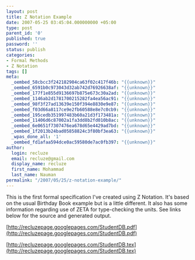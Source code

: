 ```yaml
---
layout: post
title: Z Notation Example
date: 2007-05-25 03:45:04.000000000 +05:00
type: post
parent_id: '0'
published: true
password: ''
status: publish
categories:
- Formal Methods
- Z Notation
tags: []
meta:
  _oembed_58cbcc3f242182904ca63f02c417f46b: "{{unknown}}"
  _oembed_6591b0c973043d32ab742d76926638af: "{{unknown}}"
  _oembed_177f1e855d9136697b875e673c30a2ad: "{{unknown}}"
  _oembed_1146ab2d1781700215282fa4ea56ac91: "{{unknown}}"
  _oembed_98f3f27ad13639e150f394e8830e9e87: "{{unknown}}"
  _oembed_f03d66a8117ce9e2fb60588e8e7c0cb9: "{{unknown}}"
  _oembed_195cedb351997483b60a21d3f173481a: "{{unknown}}"
  _oembed_11406d6c87002a1fa3dd8b2fd010b8ac: "{{unknown}}"
  _oembed_6e0651f7307476ea678d65e4429ad7bd: "{{unknown}}"
  _oembed_1f2013b24bad05858824c3f80bf3ea63: "{{unknown}}"
  _wpas_done_all: '1'
  _oembed_fd1afaa594dce0ac59580de7ac0fb397: "{{unknown}}"
author:
  login: recluze
  email: recluze@gmail.com
  display_name: recluze
  first_name: Mohammad
  last_name: Nauman
permalink: "/2007/05/25/z-notation-example/"
---
```

This is the first formal specification I've created using Z Notation. It's based on the usual Birthday Book example but is a little different. It also has some information regarding use of ZETA for type-checking the units. See links below for the source and generated output.

[http://recluzepage.googlepages.com/StudentDB.pdf](http://recluzepage.googlepages.com/StudentDB.pdf)

[http://recluzepage.googlepages.com/StudentDB.tex](http://recluzepage.googlepages.com/StudentDB.tex)

